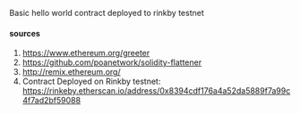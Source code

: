 Basic hello world contract deployed to rinkby testnet

#### sources
1) https://www.ethereum.org/greeter
2) https://github.com/poanetwork/solidity-flattener
3) http://remix.ethereum.org/
4) Contract Deployed on Rinkby testnet: https://rinkeby.etherscan.io/address/0x8394cdf176a4a52da5889f7a99c4f7ad2bf59088